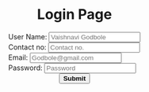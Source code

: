 <!DOCTYPE html>
<html lang="en">
<head>
    <meta charset="UTF-8">
    <meta name="viewport" content="width=device-width, initial-scale=1.0">
    <title>Document</title>
<style>
    body{
        display: flex;
        align-items: center;
        flex-direction: column;
    }
   .Form{
    height: 500px;
    width: 400px;
    border-radius: 10px;
    display: flex;
    align-items: center;
    flex-direction: column;
    
   } 

   input{
    height: 20px;
    width: 200px;
    margin-top: 40px;
    border: 0.5px solid gray;
    border-radius: 3px;
   }
   
   button{
    width: 80px;
    height: 30px;
    position: relative;
    top: 150px;
    border-color: gray;
    border-radius:4px ;
   }
   button:hover{
    background-color: #06D001; 
    box-shadow: 4px 4px 7px #9BEC00;
    
}

</style>
</head>
<body>
    <h1>Login Page</h1>
    <form class="Form">
    <div class="In">
     <div> User Name:  <input type="text" placeholder="Vaishnavi Godbole"></div>
     <div> Contact no:  <input type="number" placeholder="Contact no."></div>
     <div> Email:  <input type="email" placeholder="Godbole@gmail.com"></div>
     <div> Password:  <input type="password" placeholder="Password"></div>
    </div>
    <button><b>Submit</b></button>
    </form>
</body>
</html>
